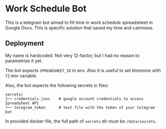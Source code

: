 # Work Schedule Bot

This is a telegram bot aimed to fill time in work schedule spreadsheet 
in Google Docs. This is specific solution that saved my time and calmness.

## Deployment

My name is hardcoded. Not very 12-factor, but I had no reason to parametrize it yet.

The bot expects `SPREADSHEET_ID` in env. Also it is useful to set timezone 
with `TZ` env variable.

Also, the bot expects the following secrets in files:

```
secrets/
├── credentials.json    # google account credentials to access Spreadsheet API
└── telegram_token      # text file with the token of your telegram bot
```

In provided docker file, the full path of `secrets` dir must be `/data/secrets`.
